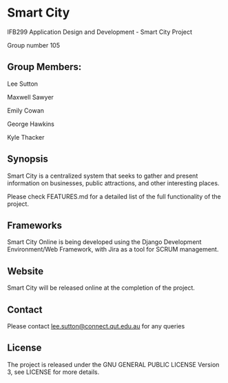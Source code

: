 # Smart City

IFB299 Application Design and Development - Smart City Project

Group number 105

## Group Members:

Lee Sutton

Maxwell Sawyer

Emily Cowan

George Hawkins

Kyle Thacker

## Synopsis

Smart City is a  centralized  system that seeks to gather and present information on businesses,
public attractions, and other interesting places.

Please check FEATURES.md for a detailed list of the full functionality of the project.

## Frameworks

Smart City Online is being developed using the Django Development Environment/Web Framework, with Jira as a tool for SCRUM management.


## Website

Smart City will be released online at the completion of the project.


## Contact

Please contact lee.sutton@connect.qut.edu.au for any queries 


## License

The project is released under the GNU GENERAL PUBLIC LICENSE Version 3, see LICENSE for more details.


